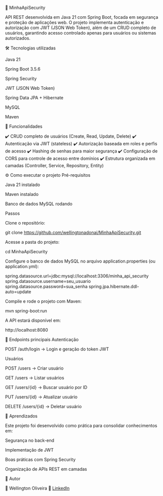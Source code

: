 🚀 MinhaApiSecurity










API REST desenvolvida em Java 21 com Spring Boot, focada em segurança e proteção de aplicações web.
O projeto implementa autenticação e autorização com JWT (JSON Web Token), além de um CRUD completo de usuários, garantindo acesso controlado apenas para usuários ou sistemas autorizados.

🛠️ Tecnologias utilizadas

Java 21

Spring Boot 3.5.6

Spring Security

JWT (JSON Web Token)

Spring Data JPA + Hibernate

MySQL

Maven

📌 Funcionalidades

✔️ CRUD completo de usuários (Create, Read, Update, Delete)
✔️ Autenticação via JWT (stateless)
✔️ Autorização baseada em roles e perfis de acesso
✔️ Hashing de senhas para maior segurança
✔️ Configuração de CORS para controle de acesso entre domínios
✔️ Estrutura organizada em camadas (Controller, Service, Repository, Entity)

⚙️ Como executar o projeto
Pré-requisitos

Java 21 instalado

Maven instalado

Banco de dados MySQL rodando

Passos

Clone o repositório:

git clone https://github.com/wellingtonadonai/MinhaApiSecurity.git


Acesse a pasta do projeto:

cd MinhaApiSecurity


Configure o banco de dados MySQL no arquivo application.properties (ou application.yml):

spring.datasource.url=jdbc:mysql://localhost:3306/minha_api_security
spring.datasource.username=seu_usuario
spring.datasource.password=sua_senha
spring.jpa.hibernate.ddl-auto=update


Compile e rode o projeto com Maven:

mvn spring-boot:run


A API estará disponível em:

http://localhost:8080

🔑 Endpoints principais
Autenticação

POST /auth/login → Login e geração do token JWT

Usuários

POST /users → Criar usuário

GET /users → Listar usuários

GET /users/{id} → Buscar usuário por ID

PUT /users/{id} → Atualizar usuário

DELETE /users/{id} → Deletar usuário

📖 Aprendizados

Este projeto foi desenvolvido como prática para consolidar conhecimentos em:

Segurança no back-end

Implementação de JWT

Boas práticas com Spring Security

Organização de APIs REST em camadas

📌 Autor

👤 Wellington Oliveira
🔗 [LinkedIn](https://www.linkedin.com/in/wellingtonoliveira-dev/)

